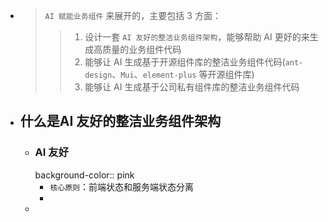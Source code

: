 - > `AI 赋能业务组件` 来展开的，主要包括 3 方面：
  >> 1. 设计一套 `AI 友好的整洁业务组件架构`，能够帮助 AI 更好的来生成高质量的业务组件代码
  >> 2. 能够让 AI 生成基于开源组件库的整洁业务组件代码(`ant-design`、`Mui`、`element-plus` 等开源组件库)
  >> 3. 能够让 AI 生成基于公司私有组件库的整洁业务组件代码
- ## 什么是AI 友好的整洁业务组件架构
	- ### **AI 友好**
	  background-color:: pink
		- `核心原则`：前端状态和服务端状态分离
		-
	-